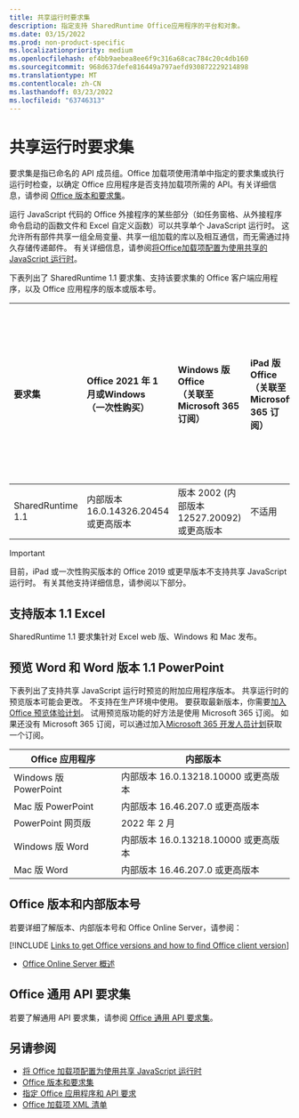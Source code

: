 ```yaml
---
title: 共享运行时要求集
description: 指定支持 SharedRuntime Office应用程序的平台和对象。
ms.date: 03/15/2022
ms.prod: non-product-specific
ms.localizationpriority: medium
ms.openlocfilehash: ef4bb9aebea8ee6f9c316a68cac784c20c4db160
ms.sourcegitcommit: 968d637defe816449a797aefd930872229214898
ms.translationtype: MT
ms.contentlocale: zh-CN
ms.lasthandoff: 03/23/2022
ms.locfileid: "63746313"
---
```

# <a name="shared-runtime-requirement-sets"></a>共享运行时要求集

要求集是指已命名的 API 成员组。Office 加载项使用清单中指定的要求集或执行运行时检查，以确定 Office 应用程序是否支持加载项所需的 API。有关详细信息，请参阅 [Office 版本和要求集](../../develop/office-versions-and-requirement-sets.md)。

运行 JavaScript 代码的 Office 外接程序的某些部分（如任务窗格、从外接程序命令启动的函数文件和 Excel 自定义函数）可以共享单个 JavaScript 运行时。 这允许所有部件共享一组全局变量、共享一组加载的库以及相互通信，而无需通过持久存储传递邮件。 有关详细信息，请参阅[将Office加载项配置为使用共享的 JavaScript 运行时](../../develop/configure-your-add-in-to-use-a-shared-runtime.md)。

下表列出了 SharedRuntime 1.1 要求集、支持该要求集的 Office 客户端应用程序，以及 Office 应用程序的版本或版本号。

| 要求集 | Office 2021 年 1 月或Windows<br>（一次性购买） | Windows 版 Office<br>（关联至 Microsoft 365 订阅） | iPad 版 Office<br>（关联至 Microsoft 365 订阅） | Mac 版 Office<br> (两个订阅<br> 和一次购买 Office Mac 2019 及更高版本)   | Office 网页版 | Office Online Server |
|:-----|:-----|:-----|:-----|:-----|:-----|:-----|
| SharedRuntime 1.1  | 内部版本 16.0.14326.20454 或更高版本 | 版本 2002 (内部版本 12527.20092) 或更高版本 | 不适用 | 16.35 或更高版本 | 2020 年 2 月 | 不适用 |

> [!IMPORTANT]
> 目前，iPad 或一次性购买版本的 Office 2019 或更早版本不支持共享 JavaScript 运行时。 有关其他支持详细信息，请参阅以下部分。

## <a name="support-for-version-11-on-excel"></a>支持版本 1.1 Excel

SharedRuntime 1.1 要求集针对 Excel web 版、Windows 和 Mac 发布。

## <a name="preview-support-for-version-11-on-word-and-powerpoint"></a>预览 Word 和 Word 版本 1.1 PowerPoint

下表列出了支持共享 JavaScript 运行时预览的附加应用程序版本。 共享运行时的预览版本可能会更改。 不支持在生产环境中使用。 要获取最新版本，你需要[加入 Office 预览体验计划](https://insider.office.com/join)。 试用预览版功能的好方法是使用 Microsoft 365 订阅。 如果还没有 Microsoft 365 订阅，可以通过加入[Microsoft 365 开发人员计划](https://developer.microsoft.com/office/dev-program)获取一个订阅。

|Office 应用程序 |内部版本 |
|-------------------|------|
|Windows 版 PowerPoint |内部版本 16.0.13218.10000 或更高版本 |
|Mac 版 PowerPoint |内部版本 16.46.207.0 或更高版本 |
|PowerPoint 网页版 | 2022 年 2 月 |
|Windows 版 Word |内部版本 16.0.13218.10000 或更高版本 |
|Mac 版 Word |内部版本 16.46.207.0 或更高版本 |

## <a name="office-versions-and-build-numbers"></a>Office 版本和内部版本号

若要详细了解版本、内部版本号和 Office Online Server，请参阅：

[!INCLUDE [Links to get Office versions and how to find Office client version](../../includes/links-get-office-versions-builds.md)]
- [Office Online Server 概述](/officeonlineserver/office-online-server-overview)

## <a name="office-common-api-requirement-sets"></a>Office 通用 API 要求集

若要了解通用 API 要求集，请参阅 [Office 通用 API 要求集](office-add-in-requirement-sets.md)。

## <a name="see-also"></a>另请参阅

- [将 Office 加载项配置为使用共享 JavaScript 运行时](../../develop/configure-your-add-in-to-use-a-shared-runtime.md)
- [Office 版本和要求集](../../develop/office-versions-and-requirement-sets.md)
- [指定 Office 应用程序和 API 要求](../../develop/specify-office-hosts-and-api-requirements.md)
- [Office 加载项 XML 清单](../../develop/add-in-manifests.md)
